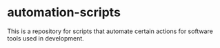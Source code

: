 # automation-scripts
This is a repository for scripts that automate certain actions for software tools used in development.
